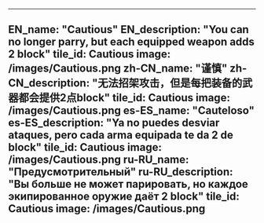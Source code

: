 ---

EN_name: "Cautious"
EN_description: "You can no longer parry, but each equipped weapon adds 2 block"
tile_id: Cautious
image: /images/Cautious.png
zh-CN_name: "谨慎"
zh-CN_description: "无法招架攻击，但是每把装备的武器都会提供2点block"
tile_id: Cautious
image: /images/Cautious.png
es-ES_name: "Cauteloso"
es-ES_description: "Ya no puedes desviar ataques, pero cada arma equipada te da 2 de block"
tile_id: Cautious
image: /images/Cautious.png
ru-RU_name: "Предусмотрительный"
ru-RU_description: "Вы больше не может парировать, но каждое экипированное оружие даёт 2 block"
tile_id: Cautious
image: /images/Cautious.png
---